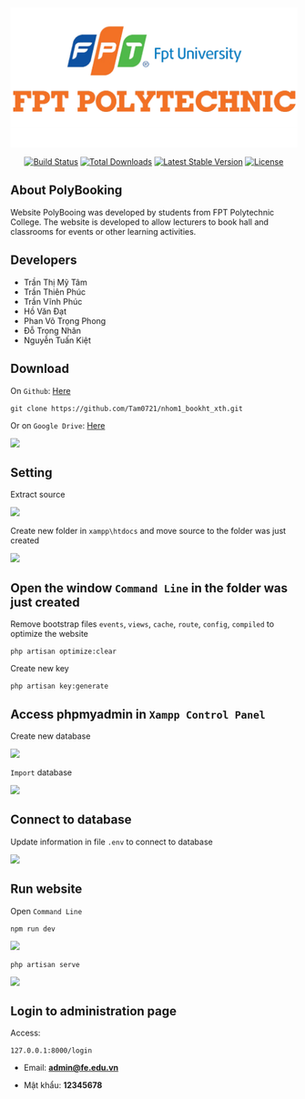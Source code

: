 ﻿<p align="center"><img src="/public/img/logo-fpt.png" alt="PolyBooking Logo"></p>

<p align="center">
    <a href="https://github.com/laravel/framework/actions"><img src="https://github.com/laravel/framework/workflows/tests/badge.svg" alt="Build Status"></a>
    <a href="https://packagist.org/packages/laravel/framework"><img src="https://img.shields.io/packagist/dt/laravel/framework" alt="Total Downloads"></a>
    <a href="https://packagist.org/packages/laravel/framework"><img src="https://img.shields.io/packagist/v/laravel/framework" alt="Latest Stable Version"></a>
    <a href="https://packagist.org/packages/laravel/framework"><img src="https://img.shields.io/packagist/l/laravel/framework" alt="License"></a>
</p>

## About PolyBooking

<p>
    Website PolyBooing was developed by students from FPT Polytechnic College. The website is developed to allow lecturers to book hall and classrooms for events or other learning activities. 
</p>

## Developers

- Trần Thị Mỹ Tâm
- Trần Thiên Phúc
- Trần Vĩnh Phúc
- Hồ Văn Đạt
- Phan Võ Trọng Phong
- Đỗ Trọng Nhân
- Nguyễn Tuấn Kiệt

## Download

On `Github`: <a href="https://github.com/Tam0721/nhom1_bookht_xth">Here</a>

```
git clone https://github.com/Tam0721/nhom1_bookht_xth.git
```

Or on `Google Drive`: <a href="https://drive.google.com/drive/u/2/folders/1fhHQgWxMTcj1j2mQehBiYoXzC4EybZBQ?q=sharedwith:public%20parent:1fhHQgWxMTcj1j2mQehBiYoXzC4EybZBQ" target="_blank">Here</a>

<a href="https://drive.google.com/drive/u/2/folders/1fhHQgWxMTcj1j2mQehBiYoXzC4EybZBQ?q=sharedwith:public%20parent:1fhHQgWxMTcj1j2mQehBiYoXzC4EybZBQ" target="_blank">
    <img src="https://6flames.id.vn/public/frontend/img/readme/banner_sc.jpg">
</a>

## Setting

Extract source

<img src="/public/frontend/img/readme/extract.png">

Create new folder in `xampp\htdocs` and move source to the folder was just created

<img src="/public/frontend/img/readme/move_source.png">

## Open the window `Command Line` in the folder was just created

Remove bootstrap files `events`, `views`, `cache`, `route`, `config`, `compiled` to optimize the website

```
php artisan optimize:clear
```

Create new key

```
php artisan key:generate
```

## Access phpmyadmin in `Xampp Control Panel`

Create new database

<img src="https://6flames.id.vn/public/frontend/img/readme/import1.png">

`Import` database

<img src="https://6flames.id.vn/public/frontend/img/readme/import2.png">

## Connect to database

Update information in file `.env` to connect to database

<img src="https://6flames.id.vn/public/frontend/img/readme/connect.jpg">

## Run website
Open `Command Line`

```
npm run dev
```

<img src="https://6flames.id.vn/public/frontend/img/readme/run.png">

```
php artisan serve
```

<img src="https://6flames.id.vn/public/frontend/img/readme/run.png">

## Login to administration page

Access:

```
127.0.0.1:8000/login
```

- Email: <b>admin@fe.edu.vn</b>

- Mật khẩu: <b>12345678</b>
